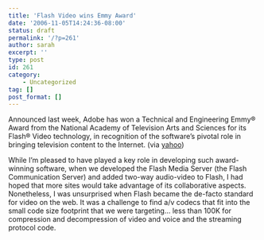 ```yaml
---
title: 'Flash Video wins Emmy Award'
date: '2006-11-05T14:24:36-08:00'
status: draft
permalink: '/?p=261'
author: sarah
excerpt: ''
type: post
id: 261
category:
    - Uncategorized
tag: []
post_format: []
---
```

Announced last week, Adobe has won a Technical and Engineering Emmy® Award from the National Academy of Television Arts and Sciences for its Flash® Video technology, in recognition of the software’s pivotal role in bringing television content to the Internet. (via [yahoo](http://biz.yahoo.com/bw/061102/20061102005910.html?.v=1))

While I’m pleased to have played a key role in developing such award-winning software, when we developed the Flash Media Server (the Flash Communication Server) and added two-way audio-video to Flash, I had hoped that more sites would take advantage of its collaborative aspects. Nonetheless, I was unsurprised when Flash became the de-facto standard for video on the web. It was a challenge to find a/v codecs that fit into the small code size footprint that we were targeting… less than 100K for compression and decompression of video and voice and the streaming protocol code.